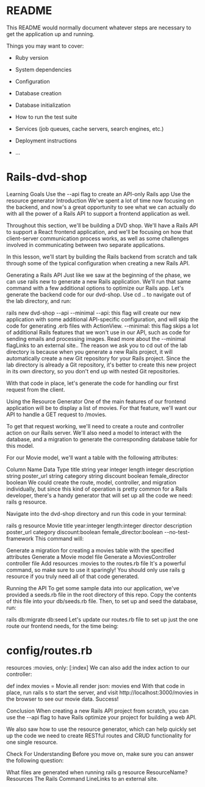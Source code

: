 # README

This README would normally document whatever steps are necessary to get the
application up and running.

Things you may want to cover:

* Ruby version

* System dependencies

* Configuration

* Database creation

* Database initialization

* How to run the test suite

* Services (job queues, cache servers, search engines, etc.)

* Deployment instructions

* ...
# Rails-dvd-shop
Learning Goals
Use the --api flag to create an API-only Rails app
Use the resource generator
Introduction
We've spent a lot of time now focusing on the backend, and now's a great opportunity to see what we can actually do with all the power of a Rails API to support a frontend application as well.

Throughout this section, we'll be building a DVD shop. We'll have a Rails API to support a React frontend application, and we'll be focusing on how that client-server communication process works, as well as some challenges involved in communicating between two separate applications.

In this lesson, we'll start by building the Rails backend from scratch and talk through some of the typical configuration when creating a new Rails API.

Generating a Rails API
Just like we saw at the beginning of the phase, we can use rails new to generate a new Rails application. We'll run that same command with a few additional options to optimize our Rails app. Let's generate the backend code for our dvd-shop. Use cd .. to navigate out of the lab directory, and run:

 rails new dvd-shop --api --minimal
--api: this flag will create our new application with some additional API-specific configuration, and will skip the code for generating .erb files with ActionView.
--minimal: this flag skips a lot of additional Rails features that we won't use in our API, such as code for sending emails and processing images. Read more about the --minimal flagLinks to an external site..
The reason we ask you to cd out of the lab directory is because when you generate a new Rails project, it will automatically create a new Git repository for your Rails project. Since the lab directory is already a Git repository, it's better to create this new project in its own directory, so you don't end up with nested Git repositories.

With that code in place, let's generate the code for handling our first request from the client.

Using the Resource Generator
One of the main features of our frontend application will be to display a list of movies. For that feature, we'll want our API to handle a GET request to /movies.

To get that request working, we'll need to create a route and controller action on our Rails server. We'll also need a model to interact with the database, and a migration to generate the corresponding database table for this model.

For our Movie model, we'll want a table with the following attributes:

Column Name	Data Type
title	string
year	integer
length	integer
description	string
poster_url	string
category	string
discount	boolean
female_director	boolean
We could create the route, model, controller, and migration individually, but since this kind of operation is pretty common for a Rails developer, there's a handy generator that will set up all the code we need: rails g resource.

Navigate into the dvd-shop directory and run this code in your terminal:

 rails g resource Movie title year:integer length:integer director description poster_url category discount:boolean female_director:boolean --no-test-framework
This command will:

Generate a migration for creating a movies table with the specified attributes
Generate a Movie model file
Generate a MoviesController controller file
Add resources :movies to the routes.rb file
It's a powerful command, so make sure to use it sparingly! You should only use rails g resource if you truly need all of that code generated.

Running the API
To get some sample data into our application, we've provided a seeds.rb file in the root directory of this repo. Copy the contents of this file into your db/seeds.rb file. Then, to set up and seed the database, run:

 rails db:migrate db:seed
Let's update our routes.rb file to set up just the one route our frontend needs, for the time being:

# config/routes.rb
resources :movies, only: [:index]
We can also add the index action to our controller:

def index
  movies = Movie.all
  render json: movies
end
With that code in place, run rails s to start the server, and visit http://localhost:3000/movies in the browser to see our movie data. Success!

Conclusion
When creating a new Rails API project from scratch, you can use the --api flag to have Rails optimize your project for building a web API.

We also saw how to use the resource generator, which can help quickly set up the code we need to create RESTful routes and CRUD functionality for one single resource.

Check For Understanding
Before you move on, make sure you can answer the following question:

What files are generated when running rails g resource ResourceName?
Resources
The Rails Command LineLinks to an external site.